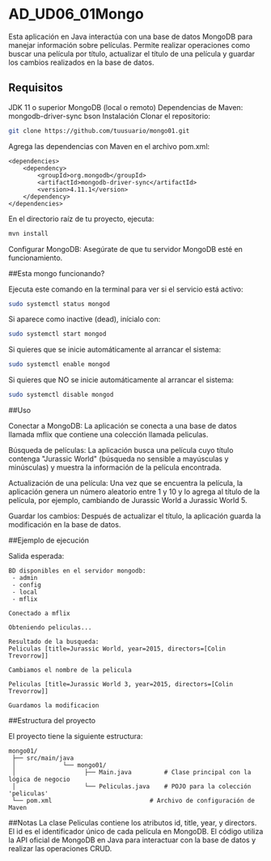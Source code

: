 # AD_UD06_01Mongo

Esta aplicación en Java interactúa con una base de datos MongoDB para manejar información sobre películas. Permite realizar operaciones como buscar una película por título, actualizar el título de una película y guardar los cambios realizados en la base de datos.

## Requisitos

JDK 11 o superior
MongoDB (local o remoto)
Dependencias de Maven:
mongodb-driver-sync
bson
Instalación
Clonar el repositorio:

```bash
git clone https://github.com/tuusuario/mongo01.git
```

Agrega las dependencias con Maven en el archivo pom.xml: 

```
<dependencies>
	<dependency>
 		<groupId>org.mongodb</groupId>
 		<artifactId>mongodb-driver-sync</artifactId>
 		<version>4.11.1</version>
	</dependency>
</dependencies>
```

En el directorio raíz de tu proyecto, ejecuta:

```bash
mvn install
```

Configurar MongoDB: Asegúrate de que tu servidor MongoDB esté en funcionamiento. 

##Esta mongo funcionando?

Ejecuta este comando en la terminal para ver si el servicio está activo:

```bash
sudo systemctl status mongod
```
Si aparece como inactive (dead), inícialo con:

```bash
sudo systemctl start mongod
```

Si quieres que se inicie automáticamente al arrancar el sistema:

```bash
sudo systemctl enable mongod
```

Si quieres que NO se inicie automáticamente al arrancar el sistema:

```bash
sudo systemctl disable mongod
```

##Uso

Conectar a MongoDB: La aplicación se conecta a una base de datos llamada mflix que contiene una colección llamada peliculas.

Búsqueda de películas: La aplicación busca una película cuyo título contenga "Jurassic World" (búsqueda no sensible a mayúsculas y minúsculas) y muestra la información de la película encontrada.

Actualización de una película: Una vez que se encuentra la película, la aplicación genera un número aleatorio entre 1 y 10 y lo agrega al título de la película, por ejemplo, cambiando de Jurassic World a Jurassic World 5.

Guardar los cambios: Después de actualizar el título, la aplicación guarda la modificación en la base de datos.

##Ejemplo de ejecución

Salida esperada:

```
BD disponibles en el servidor mongodb:
 - admin
 - config
 - local
 - mflix

Conectado a mflix

Obteniendo peliculas...

Resultado de la busqueda: 
Peliculas [title=Jurassic World, year=2015, directors=[Colin Trevorrow]]

Cambiamos el nombre de la pelicula

Peliculas [title=Jurassic World 3, year=2015, directors=[Colin Trevorrow]]

Guardamos la modificacion
```

##Estructura del proyecto

El proyecto tiene la siguiente estructura:

```
mongo01/
 ├── src/main/java
 │             └── mongo01/
 │                   ├── Main.java         # Clase principal con la lógica de negocio
 │                   └── Peliculas.java    # POJO para la colección 'peliculas'
 └── pom.xml                  		   # Archivo de configuración de Maven
```

##Notas
La clase Peliculas contiene los atributos id, title, year, y directors. El id es el identificador único de cada película en MongoDB.
El código utiliza la API oficial de MongoDB en Java para interactuar con la base de datos y realizar las operaciones CRUD.